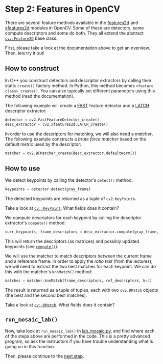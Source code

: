 # Step 2: Features in OpenCV
There are several feature methods available in the [features2d] and [xfeatures2d] modules in OpenCV. 
Some of these are detectors, some compute descriptors and some do both. 
They all extend the abstract [`cv::Feature2D`] base class.

First, please take a look at the documentation above to get an overview.
Then, lets try it out!


## How to construct
In C++ you construct detectors and descriptor extractors by calling their static `create()` factory method.
In Python, this method becomes `<feature class>_create()`.
You can also typically set different parameters using this method (read the documentation).

The following example will create a [FAST] feature detector and a [LATCH] descriptor extractor:

```python
detector = cv2.FastFeatureDetector_create()
desc_extractor = cv2.xfeatures2d.LATCH_create()
```

In order to use the descriptors for matching, we will also need a *matcher*. 
The following example constructs a *brute force matcher* based on the default metric used by the descriptor:

```python
matcher = cv2.BFMatcher_create(desc_extractor.defaultNorm())
```

## How to use
We detect keypoints by calling the detector's `detect()` method.

```python
keypoints = detector.detect(gray_frame)
```

The detected keypoints are returned as a tuple of `cv2.KeyPoint`s. 

Take a look at [`cv::KeyPoint`]. 
What fields does it contain?

We compute descriptors for each keypoint by calling the descriptor extractor's `compute()` method:

```python
curr_keypoints, frame_descriptors = desc_extractor.compute(gray_frame, curr_keypoints)
```

This will return the descriptors (as matrices) and possibly updated keypoints (see [`compute()`]).

We will use the matcher to match descriptors between the current frame and a reference frame. 
In order to apply the *ratio test* (from the lectures), we will need to extract the two best matches for each keypoint. 
We can do this with the matcher's `knnMatch()` method:

```python
matches = matcher.knnMatch(frame_descriptors, ref_descriptors, k=2)
```

The result is returned as a tuple of tuples, each with two `cv2.DMatch` objects (the best and the second best matches).

Take a look at [`cv::DMatch`].
What fields does it contain?

## `run_mosaic_lab()`
Now, take look at `run_mosaic_lab()` in [lab_mosaic.py](../lab_mosaic.py), and find where each of the steps above are performed in the code.
This is a pretty advanced program, so ask the instructors if you have trouble understanding what is going on in this function.

Then, please continue to the [next step](3-experiment-with-feature-matching.md).

[features2d]:  https://docs.opencv.org/4.9.0/da/d9b/group__features2d.html
[xfeatures2d]: https://docs.opencv.org/4.9.0/d1/db4/group__xfeatures2d.html
[`cv::Feature2D`]: https://docs.opencv.org/4.9.0/d0/d13/classcv_1_1Feature2D.html
[`compute()`]:     https://docs.opencv.org/4.9.0/d0/d13/classcv_1_1Feature2D.html#ad18e1027ffc8d9cffbb2d59c1d05b89e
[`cv::KeyPoint`]:  https://docs.opencv.org/4.9.0/d2/d29/classcv_1_1KeyPoint.html
[`cv::DMatch`]:    https://docs.opencv.org/4.9.0/d4/de0/classcv_1_1DMatch.html

[FAST]: https://www.edwardrosten.com/work/fast.html
[LATCH]: https://talhassner.github.io/home/publication/2016_WACV_2